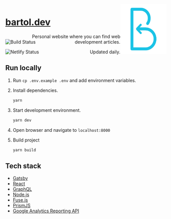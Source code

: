<a href="https://bartol.dev">
  <img alt="Bartol's logo" src="./static/logo.svg" align="right" width="145" height="155" />
</a>

# [bartol.dev](https://bartol.dev)

<p align='right'>Personal website where you can find web development articles.

<a href="https://travis-ci.com/bartol/bartol.dev">
  <img align="left" src="https://travis-ci.com/bartol/bartol.dev.svg?branch=master" alt="Build Status">
</a>
</p>
<p align='right'>Updated daily.
<a href="https://app.netlify.com/sites/bartol/deploys">
  <img align="left" src="https://api.netlify.com/api/v1/badges/f87ba513-159f-4d19-81a3-1dd06e9ec817/deploy-status" alt="Netlify Status">
</a>

</p>

## Run locally

1. Run `cp .env.example .env` and add environment variables.

2. Install dependencies.

   ```bash
   yarn
   ```

3. Start development environment.

   ```bash
   yarn dev
   ```

4. Open browser and navigate to `localhost:8000`

5. Build project

   ```bash
   yarn build
   ```

## Tech stack

- [Gatsby](https://www.gatsbyjs.org)
- [React](https://reactjs.org/)
- [GraphQL](https://graphql.org/)
- [Node.js](https://nodejs.org/en/)
- [Fuse.js](https://fusejs.io/)
- [PrismJS](https://prismjs.com/)
- [Google Analytics Reporting API](https://developers.google.com/analytics/devguides/reporting/core/v3/)

